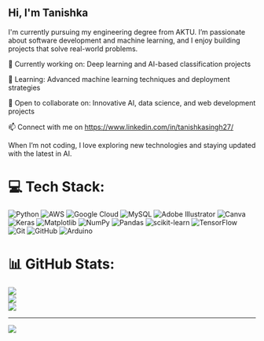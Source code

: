 ## Hi, I'm Tanishka 

I'm currently pursuing my engineering degree from AKTU. I’m passionate about software development and machine learning, and I enjoy building projects that solve real-world problems.

🔭 Currently working on: Deep learning and AI-based classification projects<br/>

🌱 Learning: Advanced machine learning techniques and deployment strategies<br/>

👯 Open to collaborate on: Innovative AI, data science, and web development projects<br/>

📫 Connect with me on https://www.linkedin.com/in/tanishkasingh27/


When I’m not coding, I love exploring new technologies and staying updated with the latest in AI.



# 💻 Tech Stack:
![Python](https://img.shields.io/badge/python-3670A0?style=for-the-badge&logo=python&logoColor=ffdd54) ![AWS](https://img.shields.io/badge/AWS-%23FF9900.svg?style=for-the-badge&logo=amazon-aws&logoColor=white) ![Google Cloud](https://img.shields.io/badge/GoogleCloud-%234285F4.svg?style=for-the-badge&logo=google-cloud&logoColor=white) ![MySQL](https://img.shields.io/badge/mysql-4479A1.svg?style=for-the-badge&logo=mysql&logoColor=white) ![Adobe Illustrator](https://img.shields.io/badge/adobe%20illustrator-%23FF9A00.svg?style=for-the-badge&logo=adobe%20illustrator&logoColor=white) ![Canva](https://img.shields.io/badge/Canva-%2300C4CC.svg?style=for-the-badge&logo=Canva&logoColor=white) ![Keras](https://img.shields.io/badge/Keras-%23D00000.svg?style=for-the-badge&logo=Keras&logoColor=white) ![Matplotlib](https://img.shields.io/badge/Matplotlib-%23ffffff.svg?style=for-the-badge&logo=Matplotlib&logoColor=black) ![NumPy](https://img.shields.io/badge/numpy-%23013243.svg?style=for-the-badge&logo=numpy&logoColor=white) ![Pandas](https://img.shields.io/badge/pandas-%23150458.svg?style=for-the-badge&logo=pandas&logoColor=white) ![scikit-learn](https://img.shields.io/badge/scikit--learn-%23F7931E.svg?style=for-the-badge&logo=scikit-learn&logoColor=white) ![TensorFlow](https://img.shields.io/badge/TensorFlow-%23FF6F00.svg?style=for-the-badge&logo=TensorFlow&logoColor=white) ![Git](https://img.shields.io/badge/git-%23F05033.svg?style=for-the-badge&logo=git&logoColor=white) ![GitHub](https://img.shields.io/badge/github-%23121011.svg?style=for-the-badge&logo=github&logoColor=white) ![Arduino](https://img.shields.io/badge/-Arduino-00979D?style=for-the-badge&logo=Arduino&logoColor=white)
# 📊 GitHub Stats:
![](https://github-readme-stats.vercel.app/api?username=TanishkaSingh100&theme=merko&hide_border=false&include_all_commits=false&count_private=false)<br/>
![](https://nirzak-streak-stats.vercel.app/?user=TanishkaSingh100&theme=merko&hide_border=false)<br/>
![](https://github-readme-stats.vercel.app/api/top-langs/?username=TanishkaSingh100&theme=merko&hide_border=false&include_all_commits=false&count_private=false&layout=compact)

---
[![](https://visitcount.itsvg.in/api?id=TanishkaSingh100&icon=0&color=0)](https://visitcount.itsvg.in)

<!-- Proudly created with GPRM ( https://gprm.itsvg.in ) -->
